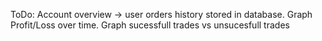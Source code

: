ToDo:
Account overview -> user orders history stored in database. Graph Profit/Loss over time. Graph sucessfull trades vs unsucesfull trades
